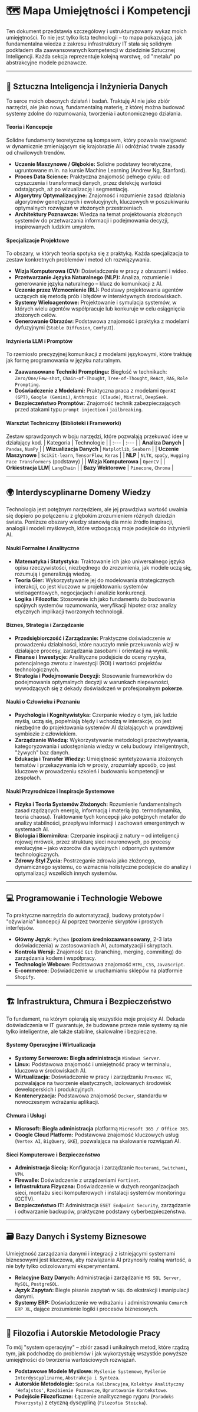 # 🗺️ Mapa Umiejętności i Kompetencji

Ten dokument przedstawia szczegółowy i ustrukturyzowany wykaz moich umiejętności. To nie jest tylko lista technologii – to mapa pokazująca, jak fundamentalna wiedza z zakresu infrastruktury IT stała się solidnym podkładem dla zaawansowanych kompetencji w dziedzinie Sztucznej Inteligencji. Każda sekcja reprezentuje kolejną warstwę, od "metalu" po abstrakcyjne modele poznawcze.

---

## 🧠 Sztuczna Inteligencja i Inżynieria Danych

To serce moich obecnych działań i badań. Traktuję AI nie jako zbiór narzędzi, ale jako nową, fundamentalną materię, z której można budować systemy zdolne do rozumowania, tworzenia i autonomicznego działania.

#### Teoria i Koncepcje
Solidne fundamenty teoretyczne są kompasem, który pozwala nawigować w dynamicznie zmieniającym się krajobrazie AI i odróżniać trwałe zasady od chwilowych trendów.
* **Uczenie Maszynowe / Głębokie:** Solidne podstawy teoretyczne, ugruntowane m.in. na kursie Machine Learning (Andrew Ng, Stanford).
* **Proces Data Science:** Praktyczna znajomość pełnego cyklu: od czyszczenia i transformacji danych, przez detekcję wartości odstających, aż po wizualizację i segmentację.
* **Algorytmy Optymalizacyjne:** Znajomość i rozumienie zasad działania algorytmów genetycznych i ewolucyjnych, kluczowych w poszukiwaniu optymalnych rozwiązań w złożonych przestrzeniach.
* **Architektury Poznawcze:** Wiedza na temat projektowania złożonych systemów do przetwarzania informacji i podejmowania decyzji, inspirowanych ludzkim umysłem.

#### Specjalizacje Projektowe
To obszary, w których teoria spotyka się z praktyką. Każda specjalizacja to zestaw konkretnych problemów i metod ich rozwiązywania.
* **Wizja Komputerowa (CV):** Doświadczenie w pracy z obrazami i wideo.
* **Przetwarzanie Języka Naturalnego (NLP):** Analiza, rozumienie i generowanie języka naturalnego – klucz do komunikacji z AI.
* **Uczenie przez Wzmocnienie (RL):** Podstawy projektowania agentów uczących się metodą prób i błędów w interaktywnych środowiskach.
* **Systemy Wieloagentowe:** Projektowanie i symulacja systemów, w których wielu agentów współpracuje lub konkuruje w celu osiągnięcia złożonych celów.
* **Generowanie Obrazów:** Podstawowa znajomość i praktyka z modelami dyfuzyjnymi (`Stable Diffusion`, `ComfyUI`).

#### Inżynieria LLM i Promptów
To rzemiosło precyzyjnej komunikacji z modelami językowymi, które traktuję jak formę programowania w języku naturalnym.
* **Zaawansowane Techniki Promptingu:** Biegłość w technikach: `Zero/One/Few-shot`, `Chain-of-Thought`, `Tree-of-Thought`, `ReAct`, `RAG`, `Role Prompting`.
* **Doświadczenie z Modelami:** Praktyczna praca z modelami `OpenAI (GPT)`, `Google (Gemini)`, `Anthropic (Claude)`, `Mistral`, `DeepSeek`.
* **Bezpieczeństwo Promptów:** Znajomość technik zabezpieczających przed atakami typu `prompt injection` i `jailbreaking`.

#### Warsztat Techniczny (Biblioteki i Frameworki)
Zestaw sprawdzonych w boju narzędzi, które pozwalają przekuwać idee w działający kod.
| Kategoria | Technologie |
| :--- | :--- |
| **Analiza Danych** | `Pandas`, `NumPy` |
| **Wizualizacja Danych** | `Matplotlib`, `Seaborn` |
| **Uczenie Maszynowe** | `Scikit-learn`, `TensorFlow`, `Keras` |
| **NLP** | `NLTK`, `spaCy`, `Hugging Face Transformers` (podstawy) |
| **Wizja Komputerowa** | `OpenCV` |
| **Orkiestracja LLM**| `LangChain` |
| **Bazy Wektorowe** | `Pinecone`, `Chroma` |

---

## 🌍 Interdyscyplinarne Domeny Wiedzy

Technologia jest potężnym narzędziem, ale jej prawdziwa wartość uwalnia się dopiero po połączeniu z głębokim zrozumieniem różnych dziedzin świata. Poniższe obszary wiedzy stanowią dla mnie źródło inspiracji, analogii i modeli myślowych, które wzbogacają moje podejście do inżynierii AI.

#### Nauki Formalne i Analityczne
* **Matematyka i Statystyka:** Traktowanie ich jako uniwersalnego języka opisu rzeczywistości, niezbędnego do zrozumienia, jak modele uczą się, rozumują i generalizują wiedzę.
* **Teoria Gier:** Wykorzystywanie jej do modelowania strategicznych interakcji, co jest kluczowe w projektowaniu systemów wieloagentowych, negocjacjach i analizie konkurencji.
* **Logika i Filozofia:** Stosowanie ich jako fundamentu do budowania spójnych systemów rozumowania, weryfikacji hipotez oraz analizy etycznych implikacji tworzonych technologii.

#### Biznes, Strategia i Zarządzanie
* **Przedsiębiorczość i Zarządzanie:** Praktyczne doświadczenie w prowadzeniu działalności, które nauczyło mnie przekuwania wizji w działające procesy, zarządzania zasobami i orientacji na wynik.
* **Finanse i Inwestycje:** Analityczne podejście do oceny ryzyka, potencjalnego zwrotu z inwestycji (ROI) i wartości projektów technologicznych.
* **Strategia i Podejmowanie Decyzji:** Stosowanie frameworków do podejmowania optymalnych decyzji w warunkach niepewności, wywodzących się z dekady doświadczeń w profesjonalnym **pokerze**.

#### Nauki o Człowieku i Poznaniu
* **Psychologia i Kognitywistyka:** Czerpanie wiedzy o tym, jak ludzie myślą, uczą się, popełniają błędy i wchodzą w interakcje, co jest niezbędne do projektowania systemów AI działających w prawdziwej symbiozie z człowiekiem.
* **Zarządzanie Wiedzą:** Wykorzystywanie metodologii przechwytywania, kategoryzowania i udostępniania wiedzy w celu budowy inteligentnych, "żywych" baz danych.
* **Edukacja i Transfer Wiedzy:** Umiejętność syntetyzowania złożonych tematów i przekazywania ich w prosty, zrozumiały sposób, co jest kluczowe w prowadzeniu szkoleń i budowaniu kompetencji w zespołach.

#### Nauki Przyrodnicze i Inspiracje Systemowe
* **Fizyka i Teoria Systemów Złożonych:** Rozumienie fundamentalnych zasad rządzących energią, informacją i materią (np. termodynamika, teoria chaosu). Traktowanie tych koncepcji jako potężnych metafor do analizy stabilności, przepływu informacji i zachowań emergentnych w systemach AI.
* **Biologia i Biomimikra:** Czerpanie inspiracji z natury – od inteligencji rojowej mrówek, przez strukturę sieci neuronowych, po procesy ewolucyjne – jako wzorców dla wydajnych i odpornych systemów technologicznych.
* **Zdrowy Styl Życia:** Postrzeganie zdrowia jako złożonego, dynamicznego systemu, co wzmacnia holistyczne podejście do analizy i optymalizacji wszelkich innych systemów.

---

## 💻 Programowanie i Technologie Webowe

To praktyczne narzędzia do automatyzacji, budowy prototypów i "ożywiania" koncepcji AI poprzez tworzenie skryptów i prostych interfejsów.

* **Główny Język:** `Python` (**poziom średniozaawansowany**, 2-3 lata doświadczenia) w zastosowaniach AI, automatyzacji i skryptach.
* **Kontrola Wersji:** Znajomość `Git` (branching, merging, commiting) do zarządzania kodem i współpracy.
* **Technologie Webowe:** Podstawowa znajomość `HTML`, `CSS`, `JavaScript`.
* **E-commerce:** Doświadczenie w uruchamianiu sklepów na platformie `Shopify`.

---

## 🏗️ Infrastruktura, Chmura i Bezpieczeństwo

To fundament, na którym opierają się wszystkie moje projekty AI. Dekada doświadczenia w IT gwarantuje, że budowane przeze mnie systemy są nie tylko inteligentne, ale także stabilne, skalowalne i bezpieczne.

#### Systemy Operacyjne i Wirtualizacja
* **Systemy Serwerowe:** **Biegła administracja** `Windows Server`.
* **Linux:** Podstawowa znajomość i umiejętność pracy w terminalu, kluczowa w środowiskach AI.
* **Wirtualizacja:** Doświadczenie w pracy i zarządzaniu `Proxmox VE`, pozwalające na tworzenie elastycznych, izolowanych środowisk deweloperskich i produkcyjnych.
* **Konteneryzacja:** Podstawowa znajomość `Docker`, standardu w nowoczesnym wdrażaniu aplikacji.

#### Chmura i Usługi
* **Microsoft:** **Biegła administracja** platformą `Microsoft 365 / Office 365`.
* **Google Cloud Platform:** Podstawowa znajomość kluczowych usług (`Vertex AI`, `BigQuery`, `GKE`), pozwalająca na skalowanie rozwiązań AI.

#### Sieci Komputerowe i Bezpieczeństwo
* **Administracja Siecią:** Konfiguracja i zarządzanie `Routerami`, `Switchami`, `VPN`.
* **Firewalle:** Doświadczenie z urządzeniami `Fortinet`.
* **Infrastruktura Fizyczna:** Doświadczenie w dużych reorganizacjach sieci, montażu sieci komputerowych i instalacji systemów monitoringu (CCTV).
* **Bezpieczeństwo IT:** Administracja `ESET Endpoint Security`, zarządzanie i odtwarzanie backupów, praktyczne podstawy cyberbezpieczeństwa.

---

## 🗃️ Bazy Danych i Systemy Biznesowe

Umiejętność zarządzania danymi i integracji z istniejącymi systemami biznesowymi jest kluczowa, aby rozwiązania AI przynosiły realną wartość, a nie były tylko odizolowanymi eksperymentami.

* **Relacyjne Bazy Danych:** Administracja i zarządzanie `MS SQL Server`, `MySQL`, `PostgreSQL`.
* **Język Zapytań:** Biegłe pisanie zapytań w `SQL` do ekstrakcji i manipulacji danymi.
* **Systemy ERP:** Doświadczenie we wdrażaniu i administrowaniu `Comarch ERP XL`, dające zrozumienie logiki i procesów biznesowych.

---

## 🧭 Filozofia i Autorskie Metodologie Pracy

To mój "system operacyjny" – zbiór zasad i unikalnych metod, które rządzą tym, jak podchodzę do problemów i jak wykorzystuję wszystkie powyższe umiejętności do tworzenia wartościowych rozwiązań.

* **Podstawowe Modele Myślowe:** `Myślenie Systemowe`, `Myślenie Interdyscyplinarne`, `Abstrakcja i Synteza`.
* **Autorskie Metodologie:** `Spirala Kalibracyjna`, `Kolektyw Analityczny 'Hefajstos'`, `Rzeźbienie Poznawcze`, `Ugruntowanie Kontekstowe`.
* **Podejście Filozoficzne:** Łączenie analitycznego rygoru (`Paradoks Pokerzysty`) z etyczną dyscypliną (`Filozofia Stoicka`).
